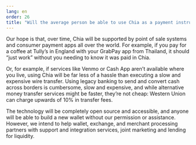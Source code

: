 ```yaml
---
lang: en
order: 26
title: "Will the average person be able to use Chia as a payment instrument?"
---
```


Our hope is that, over time, Chia will be supported by point of sale systems and consumer payment apps all over the world. For example, if you pay for a coffee at Tully’s in England with your GrabPay app from Thailand, it should “just work” without you needing to know it was paid in Chia.

Or, for example, if services like Venmo or Cash App aren’t available where you live, using Chia will be far less of a hassle than executing a slow and expensive wire transfer. Using legacy banking to send and convert cash across borders is cumbersome, slow and expensive, and while alternative money transfer services might be faster, they’re not cheap: Western Union can charge upwards of 10% in transfer fees.

The technology will be completely open source and accessible, and anyone will be able to build a new wallet without our permission or assistance. However, we intend to help wallet, exchange, and merchant processing partners with support and integration services, joint marketing and lending for liquidity.

